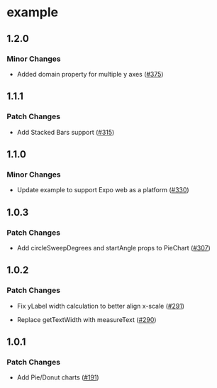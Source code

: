 # example

## 1.2.0

### Minor Changes

- Added domain property for multiple y axes ([#375](https://github.com/FormidableLabs/victory-native-xl/pull/375))

## 1.1.1

### Patch Changes

- Add Stacked Bars support ([#315](https://github.com/FormidableLabs/victory-native-xl/pull/315))

## 1.1.0

### Minor Changes

- Update example to support Expo web as a platform ([#330](https://github.com/FormidableLabs/victory-native-xl/pull/330))

## 1.0.3

### Patch Changes

- Add circleSweepDegrees and startAngle props to PieChart ([#307](https://github.com/FormidableLabs/victory-native-xl/pull/307))

## 1.0.2

### Patch Changes

- Fix yLabel width calculation to better align x-scale ([#291](https://github.com/FormidableLabs/victory-native-xl/pull/291))

- Replace getTextWidth with measureText ([#290](https://github.com/FormidableLabs/victory-native-xl/pull/290))

## 1.0.1

### Patch Changes

- Add Pie/Donut charts ([#191](https://github.com/FormidableLabs/victory-native-xl/pull/191))
